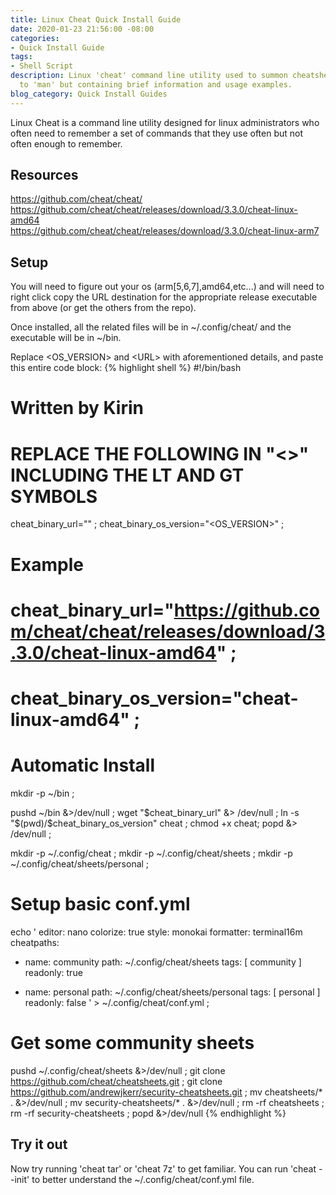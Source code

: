 ```yaml
---
title: Linux Cheat Quick Install Guide
date: 2020-01-23 21:56:00 -08:00
categories:
- Quick Install Guide
tags:
- Shell Script
description: Linux 'cheat' command line utility used to summon cheatsheets similar
  to 'man' but containing brief information and usage examples.
blog_category: Quick Install Guides
---
```


Linux Cheat is a command line utility designed for linux administrators who often need to remember a set of commands that they use often but not often enough to remember.

## Resources

https://github.com/cheat/cheat/  
https://github.com/cheat/cheat/releases/download/3.3.0/cheat-linux-amd64  
https://github.com/cheat/cheat/releases/download/3.3.0/cheat-linux-arm7  

## Setup
You will need to figure out your os (arm[5,6,7],amd64,etc...) and will need to right click copy the URL destination for the appropriate release executable from above (or get the others from the repo).

Once installed, all the related files will be in ~/.config/cheat/ and the executable will be in ~/bin.  

Replace \<OS_VERSION\> and \<URL\> with aforementioned details, and paste this entire code block:
{% highlight shell %}
#!/bin/bash

# Written by Kirin

# REPLACE THE FOLLOWING IN "<>" INCLUDING THE LT AND GT SYMBOLS
cheat_binary_url="<URL>" ;
cheat_binary_os_version="<OS_VERSION>" ;

# Example
# cheat_binary_url="https://github.com/cheat/cheat/releases/download/3.3.0/cheat-linux-amd64" ;
# cheat_binary_os_version="cheat-linux-amd64" ;

# Automatic Install

mkdir -p ~/bin ;

pushd ~/bin &>/dev/null ;
wget "$cheat_binary_url" &> /dev/null ;
ln -s "$(pwd)/$cheat_binary_os_version" cheat ;
chmod +x cheat;
popd &> /dev/null ;

mkdir -p ~/.config/cheat ;
mkdir -p ~/.config/cheat/sheets ;
mkdir -p ~/.config/cheat/sheets/personal ;

# Setup basic conf.yml

echo '
editor: nano
colorize: true
style: monokai
formatter: terminal16m
cheatpaths:

  - name: community
    path: ~/.config/cheat/sheets
    tags: [ community ]
    readonly: true

  - name: personal
    path: ~/.config/cheat/sheets/personal
    tags: [ personal ]
    readonly: false
' > ~/.config/cheat/conf.yml ;

# Get some community sheets
pushd ~/.config/cheat/sheets &>/dev/null ;
git clone https://github.com/cheat/cheatsheets.git ;
git clone https://github.com/andrewjkerr/security-cheatsheets.git ;
mv cheatsheets/* . &>/dev/null ;
mv security-cheatsheets/* . &>/dev/null ;
rm -rf cheatsheets ;
rm -rf security-cheatsheets ;
popd &>/dev/null
{% endhighlight %}

## Try it out

Now try running 'cheat tar' or 'cheat 7z' to get familiar. You can run 'cheat --init' to better understand the ~/.config/cheat/conf.yml file.
